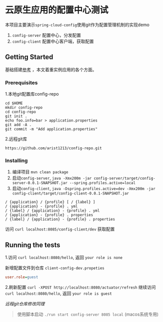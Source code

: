 # 云原生应用的配置中心测试

本项目主要演示`spring-cloud-config`使用git作为配置管理机制的实现demo

1. `config-server` 配置中心，分发配置
2. `config-client` 配置中心客户端，获取配置

## Getting Started

基础搭建[参考](https://cloud.spring.io/spring-cloud-static/spring-cloud-config/1.3.3.RELEASE/multi/multi__spring_cloud_config_server.html) ，本文着重实例应用的各个方面。

### Prerequisites

1.本地git配置库config-repo

``` shell
cd $HOME
mkdir config-repo
cd config-repo
git init .
echo foo.info=bar > application.properties
git add -A .
git commit -m "Add application.properties"
```

2.远程git库

`https://github.com/arist1213/config-repo.git`

### Installing

1. 编译项目 `mvn clean package`
2. 启动`config-server`, `java -Xmx200m -jar config-server/target/config-server-0.0.1-SNAPSHOT.jar --spring.profiles.active=local`
3. 启动`config-client`, `java -Dspring.profiles.active=dev -Xmx200m -jar config-client/target/config-client-0.0.1-SNAPSHOT.jar`

```shell
/ {application} / {profile} [ / {label} ]
/ {application} - {profile} . yml
/ {label} / {application} - {profile} . yml
/ {application} - {profile} . properties
/ {label} / {application} - {profile} . properties
```

访问 `curl localhost:8085/config-client/dev` 获取配置

## Running the tests

1.访问 `curl localhost:8080/hello`, 返回 `your role is none`

新增配置文件到仓库 `client-config-dev.propeties`

```ini
user.role=guest
```

2.刷新配置 `curl -XPOST http://localhost:8080/actuator/refresh`
继续访问 `curl localhost:8080/hello`, 返回 `your role is guest`


*远程git仓库修改同理*


> 使用脚本启动 `./run start config-server 8085 local` (macos系统专用)